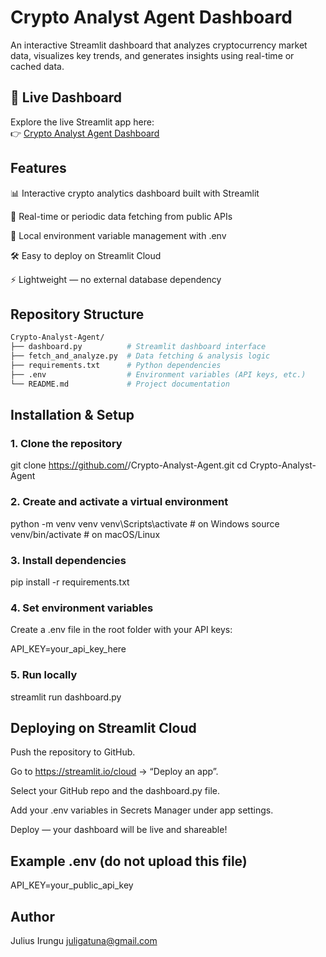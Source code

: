 # Crypto Analyst Agent Dashboard

An interactive Streamlit dashboard that analyzes cryptocurrency market data, visualizes key trends, and generates insights using real-time or cached data.

## 🚀 Live Dashboard

Explore the live Streamlit app here:  
👉 [Crypto Analyst Agent Dashboard](https://crypto-analyst-agent-dashboard.streamlit.app/)

## Features

📊 Interactive crypto analytics dashboard built with Streamlit

🧠 Real-time or periodic data fetching from public APIs

💾 Local environment variable management with .env

🛠️ Easy to deploy on Streamlit Cloud

⚡ Lightweight — no external database dependency

## Repository Structure
```bash
Crypto-Analyst-Agent/
├── dashboard.py          # Streamlit dashboard interface
├── fetch_and_analyze.py  # Data fetching & analysis logic
├── requirements.txt      # Python dependencies
├── .env                  # Environment variables (API keys, etc.)
└── README.md             # Project documentation
```
## Installation & Setup
### 1. Clone the repository
git clone https://github.com/<your-username>/Crypto-Analyst-Agent.git
cd Crypto-Analyst-Agent

### 2. Create and activate a virtual environment
python -m venv venv
venv\Scripts\activate  # on Windows
source venv/bin/activate  # on macOS/Linux

### 3. Install dependencies
pip install -r requirements.txt

### 4. Set environment variables

Create a .env file in the root folder with your API keys:

API_KEY=your_api_key_here

### 5. Run locally
streamlit run dashboard.py

## Deploying on Streamlit Cloud

Push the repository to GitHub.

Go to https://streamlit.io/cloud
 → “Deploy an app”.

Select your GitHub repo and the dashboard.py file.

Add your .env variables in Secrets Manager under app settings.

Deploy — your dashboard will be live and shareable!

## Example .env (do not upload this file)
API_KEY=your_public_api_key

## Author
Julius Irungu
juligatuna@gmail.com
